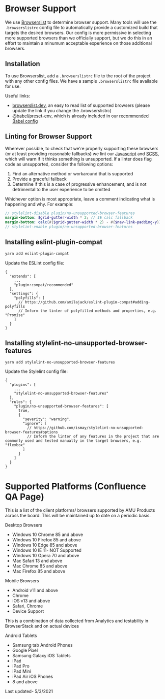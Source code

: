 # Browser Support

We use [Browserslist](https://github.com/browserslist/browserslist) to determine browser support. Many tools will use the `.browserslistrc` config file to automatically provide a customized build that targets the desired browsers. Our config is more permissive in selecting more supported browsers than we officially support, but we do this in an effort to maintain a minumum acceptable experience on those additional browsers.

## Installation

To use Browserslist, add a `.browserslistrc` file to the root of the project with any other config files. We have a sample `.browserslistrc` file available for use.

Useful links:

- [browserslist.dev](https://browserslist.dev/?q=Pj0gMSUgYW5kIGxhc3QgMyBtYWpvciB2ZXJzaW9ucywgbm90IElFIDExLCBub3Qgb3BfbWluaSBhbGwsIG5vdCBkZWFkLCBtYWludGFpbmVkIG5vZGUgdmVyc2lvbnM%3D), an easy to read list of supported browsers (please update the link if you change the .browserslistrc)
- [@babel/preset-env](https://babeljs.io/docs/en/next/babel-preset-env.html), which is already included in our [recommended Babel config](https://github.com/Andrews-McMeel-Universal/amu-code_standards/tree/production/javascript/es6/transpilers)

## Linting for Browser Support

Wherever possible, to check that we're properly supporting these browsers (or at least providing reasonable fallbacks) we lint our [Javascript](https://github.com/amilajack/eslint-plugin-compat) and [SCSS](https://github.com/ismay/stylelint-no-unsupported-browser-features), which will warn if it thinks something is unsupported. If a linter does flag code as unsupported, consider the following options:

1. Find an alternative method or workaround that is supported
2. Provide a graceful fallback
3. Determine if this is a case of progressive enhancement, and is not detrimental to the user experience to be omitted

Whichever option is most appropriate, leave a comment indicating what is happening and why. For example:

```scss
// stylelint-disable plugin/no-unsupported-browser-features
margin-bottom: $grid-gutter-width * 2; // IE calc fallback
margin-bottom: calc(#{$grid-gutter-width * 2} - #{$nav-link-padding-y});
// stylelint-enable plugin/no-unsupported-browser-features
```

## Installing eslint-plugin-compat

```bash
yarn add eslint-plugin-compat
```

Update the ESLint config file:

```
{
  "extends": [
    ...
    "plugin:compat/recommended"
  ],
  "settings": {
    "polyfills": [
      // https://github.com/amilajack/eslint-plugin-compat#adding-polyfills
      // Inform the linter of polyfilled methods and properties, e.g. "Promise"
    ]
  }
}
```

## Installing stylelint-no-unsupported-browser-features

```bash
yarn add stylelint-no-unsupported-browser-features
```

Update the Stylelint config file:

```
{
  "plugins": [
    ...
    "stylelint-no-unsupported-browser-features"
  ],
  "rules": {
    "plugin/no-unsupported-browser-features": [
      true,
      {
        "severity": "warning",
        "ignore": [
          // https://github.com/ismay/stylelint-no-unsupported-browser-features#options
          // Inform the linter of any features in the project that are commonly used and tested manually in the target browsers, e.g. "flexbox"
        ]
      }
    ]
  }
}
```

# Supported Platforms (Confluence QA Page)

This is a list of the client platforms/ browsers supported by AMU Products across the board. This will be maintained up to date on a periodic basis.

Desktop Browsers

- Windows 10 Chrome 85 and above
- Windows 10 Firefox 85 and above
- Windows 10 Edge 85 and above
- Windows 10 IE 11- NOT Supported
- Windows 10 Opera 70 and above
- Mac Safari 13 and above
- Mac Chrome 85 and above
- Mac Firefox 85 and above

Mobile Browsers

- Android v11 and above
- Chrome
- iOS v13 and above
- Safari, Chrome
- Device Support

This is a combination of data collected from Analytics and testability in BrowserStack and on actual devices

Android Tablets
- Samsung tab
Android Phones
- Google Pixel
- Samsung Galaxy
iOS Tablets
- iPad
- iPad Pro
- iPad Mini
- iPad Air
iOS Phones
- 8 and above

Last updated- 5/3/2021
